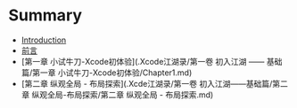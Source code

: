 # Summary

* [Introduction](README.md)
* [前言](.Xcode江湖录/前言.md)
* [第一章 小试牛刀-Xcode初体验](.Xcode江湖录/第一卷 初入江湖 —— 基础篇/第一章 小试牛刀-Xcode初体验/Chapter1.md)
* [第二章 纵观全局 - 布局探索](.Xcde江湖录/第一卷 初入江湖——基础篇/第二章 纵观全局-布局探索/第二章 纵观全局 - 布局探索.md)

